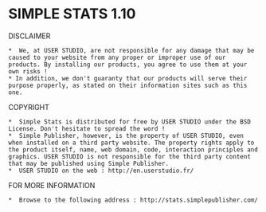 SIMPLE STATS 1.10
=================


DISCLAIMER

    *  We, at USER STUDIO, are not responsible for any damage that may be caused to your website from any proper or improper use of our products. By installing our products, you agree to use them at your own risks !
    * In addition, we don't guaranty that our products will serve their purpose properly, as stated on their information sites such as this one.


COPYRIGHT

    *  Simple Stats is distributed for free by USER STUDIO under the BSD License. Don't hesitate to spread the word !
    *  Simple Publisher, however, is the property of USER STUDIO, even when installed on a third party website. The property rights apply to the product itself, name, web domain, code, interaction principles and graphics. USER STUDIO is not responsible for the third party content that may be published using Simple Publisher.
    *  USER STUDIO on the web : http://en.userstudio.fr/
    
    
FOR MORE INFORMATION

    *  Browse to the following address : http://stats.simplepublisher.com/